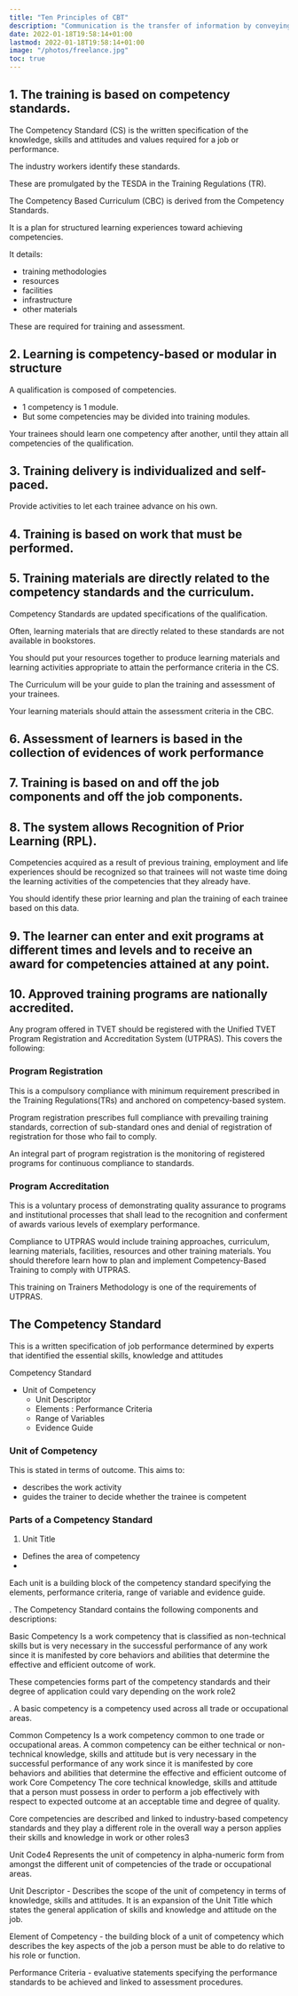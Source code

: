 ```yaml
---
title: "Ten Principles of CBT"
description: "Communication is the transfer of information by conveying intended meaning to another entity through the use of mutually-understood means"
date: 2022-01-18T19:58:14+01:00
lastmod: 2022-01-18T19:58:14+01:00
image: "/photos/freelance.jpg"
toc: true
---
```



## 1. The training is based on competency standards.

<!-- curriculum developed from the -->

The Competency Standard (CS) is the written specification of the knowledge, skills and attitudes and values required for a job or performance. 
<!-- , occupation or trade and the corresponding standard of performance required for these in the workplace. -->

The industry workers identify these standards.

These are promulgated by the TESDA in the Training Regulations (TR).

The Competency Based Curriculum (CBC) is derived from the Competency Standards. 

It is a plan for structured learning experiences toward achieving competencies.

 <!-- identified by the industry;  -->

It details:
- training methodologies
- resources
- facilities
- infrastructure
- other materials 

These are required for training and assessment.


## 2. Learning is competency-based or modular in structure

A qualification is composed of competencies.
- 1 competency is 1 module.
- But some competencies may be divided into training modules.

Your trainees should learn one competency after another, until they attain all competencies of the qualification.


## 3. Training delivery is individualized and self-paced.

Provide activities to let each trainee advance on his own.

 <!-- without waiting for the other trainees in his class to finish. Facilities, resources and materials should also be structured so that trainees could learn competencies at their own pace. -->


## 4. Training is based on work that must be performed.



## 5. Training materials are directly related to the competency standards and the curriculum.

Competency Standards are updated specifications of the qualification.

Often, learning materials that are directly related to these standards are not available in bookstores. 

You should put your resources together to produce learning materials and learning activities appropriate to attain the performance criteria in the CS.

The Curriculum will be your guide to plan the training and assessment of your trainees.

Your learning materials should attain the assessment criteria in the CBC.



## 6. Assessment of learners is based in the collection of evidences of work performance

 <!-- based on industry or organizational required standards. -->


## 7. Training is based on and off the job components and off the job components.


## 8. The system allows Recognition of Prior Learning (RPL).

<!-- CBT focuses on the competencies that are not yet acquired by the trainee in any learning situation.  -->

Competencies acquired as a result of previous training, employment and life experiences should be recognized so that trainees will not waste time doing the learning activities of the competencies that they already have. 

You should identify these prior learning and plan the training of each trainee based on this data.


## 9. The learner can enter and exit programs at different times and levels and to receive an award for competencies attained at any point.



## 10. Approved training programs are nationally accredited.

Any program offered in TVET should be registered with the Unified TVET Program Registration and Accreditation System (UTPRAS). This covers the following:

### Program Registration

This is a compulsory compliance with minimum requirement prescribed in the Training Regulations(TRs) and anchored on competency-based system. 

Program registration prescribes full compliance with prevailing training standards, correction of sub-standard ones and denial of registration of registration for those who fail to comply. 

An integral part  of  program registration is the monitoring of registered programs for continuous compliance to standards.


### Program Accreditation 

This is a voluntary process of demonstrating quality assurance to  programs  and  institutional  processes  that shall lead to the recognition and conferment of  awards  various  levels of exemplary performance.

Compliance to UTPRAS would include  training  approaches, curriculum, learning materials, facilities, resources and other training materials. You should therefore learn how to plan and implement Competency-Based Training to comply with UTPRAS.

This training on Trainers Methodology is one of the requirements of UTPRAS.




## The Competency Standard


This is a written specification of job performance determined by experts that identified the essential skills, knowledge and attitudes


Competency Standard
- Unit of Competency
  - Unit Descriptor
  - Elements : Performance Criteria
  - Range of Variables
  - Evidence Guide


### Unit of Competency

This is stated in terms of outcome. This aims to:
- describes the work activity
- guides the trainer to decide whether the trainee is competent


### Parts of a Competency Standard

1. Unit Title

- Defines the area of competency
- 


 Each unit is a building block of the competency standard specifying the elements, performance criteria, range of variable and evidence guide.


. The Competency Standard contains the following components and descriptions:

Basic Competency Is a work competency that is classified as non-technical skills but is very necessary in the successful performance of any
work since it is manifested by core behaviors and abilities that determine the effective and efficient outcome of work.

These competencies forms part of the competency standards and their degree of application could vary depending on the
work role2

. A basic competency is a competency used across all trade or occupational areas.

Common Competency Is a work competency common to one trade or occupational areas. A common competency can be either technical or
non-technical knowledge, skills and attitude but is very necessary in the successful performance of any work since it
is manifested by core behaviors and abilities that determine the effective and efficient outcome of work Core Competency The core technical knowledge, skills and attitude that a person must possess in order to perform a job effectively with respect to expected outcome at an acceptable time and degree of quality. 

Core competencies are described and linked to industry-based competency standards and they play a different role in the overall way a person applies their skills and knowledge in work or other roles3

Unit Code4 Represents the unit of competency in alpha-numeric form from amongst the different unit of competencies of the trade or occupational areas.

Unit Descriptor - Describes the scope of the unit of competency in terms of knowledge, skills and attitudes. It is an expansion of the Unit
Title which states the general application of skills and knowledge and attitude on the job.

Element of Competency - the building block of a unit of competency which describes the key aspects of the job a person must be able to do
relative to his role or function.

Performance Criteria - evaluative statements specifying the performance standards to be achieved and linked to assessment procedures.

